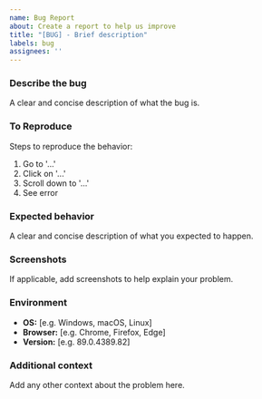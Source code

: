 ```yaml
---
name: Bug Report
about: Create a report to help us improve
title: "[BUG] - Brief description"
labels: bug
assignees: ''
---
```


### Describe the bug
A clear and concise description of what the bug is.

### To Reproduce
Steps to reproduce the behavior:
1. Go to '...'
2. Click on '...'
3. Scroll down to '...'
4. See error

### Expected behavior
A clear and concise description of what you expected to happen.

### Screenshots
If applicable, add screenshots to help explain your problem.

### Environment
- **OS:** [e.g. Windows, macOS, Linux]
- **Browser:** [e.g. Chrome, Firefox, Edge]
- **Version:** [e.g. 89.0.4389.82]

### Additional context
Add any other context about the problem here.

